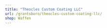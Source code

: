 ```yaml
---
title: "Theocles Custom Coating LLC"
url: /grantsboro/theocles-custom-coating-llc/
shop: Waffen
---
```

